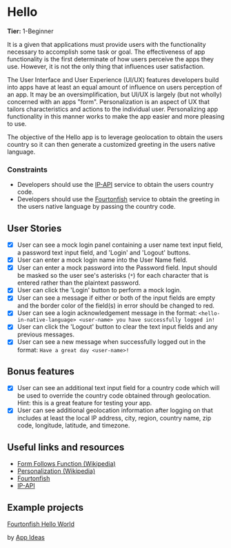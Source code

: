 # Hello

**Tier:** 1-Beginner

It is a given that applications must provide users with the functionality
necessary to accomplish some task or goal. The effectiveness of app functionality
is the first determinate of how users perceive the apps they use. However, it
is not the only thing that influences user satisfaction.

The User Interface and User Experience (UI/UX) features developers build into
apps have at least an equal amount of influence on users perception of an app.
It may be an oversimplification, but UI/UX is largely (but not wholly)
concerned with an apps "form". Personalization is an aspect of UX that tailors
characteristics and actions to
the individual user. Personalizing app functionality in this manner works to
make the app easier and more pleasing to use.

The objective of the Hello app is to leverage geolocation to obtain the users
country so it can then generate a customized greeting in the users native
language.

### Constraints

-   Developers should use the [IP-API](http://ip-api.com/docs/api:json) service
    to obtain the users country code.
-   Developers should use the
    [Fourtonfish](https://www.fourtonfish.com/hellosalut/hello/) service to
    obtain the greeting in the users native language by passing the country code.

## User Stories

-   [x] User can see a mock login panel containing a user name text input field,
        a password text input field, and 'Login' and 'Logout' buttons.
-   [x] User can enter a mock login name into the User Name field.
-   [x] User can enter a mock password into the Password field. Input should
        be masked so the user see's asterisks (`*`) for each character that is entered
        rather than the plaintext password.
-   [x] User can click the 'Login' button to perform a mock login.
-   [x] User can see a message if either or both of the input fields are empty
        and the border color of the field(s) in error should be changed to red.
-   [x] User can see a login acknowledgement message in the format:
        `<hello-in-native-language> <user-name> you have successfully logged in!`
-   [x] User can click the 'Logout' button to clear the text input fields and
        any previous messages.
-   [x] User can see a new message when successfully logged out in the format:
        `Have a great day <user-name>!`

## Bonus features

-   [x] User can see an additional text input field for a country code which
        will be used to override the country code obtained through geolocation. Hint:
        this is a great feature for testing your app.
-   [x] User can see additional geolocation information after logging on that
        includes at least the local IP address, city, region, country name, zip code,
        longitude, latitude, and timezone.

## Useful links and resources

-   [Form Follows Function (Wikipedia)](https://en.wikipedia.org/wiki/Form_follows_function)
-   [Personalization (Wikipedia)](https://en.wikipedia.org/wiki/Personalization)
-   [Fourtonfish](https://www.fourtonfish.com/hellosalut/hello/)
-   [IP-API](http://ip-api.com/docs/api:json)

## Example projects

[Fourtonfish Hello World](https://fourtonfish.com/hellosalut/helloworld/)

by [App Ideas](https://github.com/florinpop17/app-ideas)